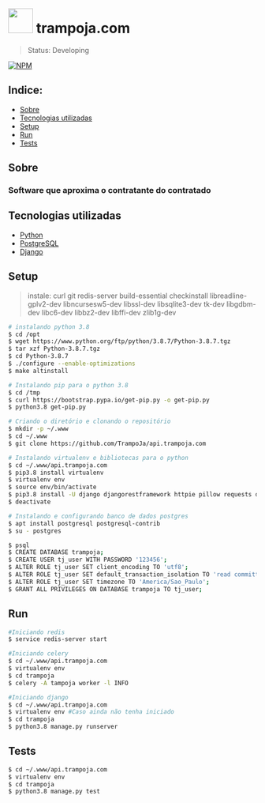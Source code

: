 # <img src="https://avatars.githubusercontent.com/u/82920648?v=4" width="50" height="50"> trampoja.com
> Status: Developing

[![NPM](https://img.shields.io/badge/license-proprietary-red)](https://github.com/TrampoJa/api.trampoja.com/LICENSE)

## Indice:
- [Sobre](#-sobre)
- [Tecnologias utilizadas](#-Tecnologias-utilizadas)
- [Setup](#-setup)
- [Run](#-run)
- [Tests](#-tests)


## Sobre
### Software que aproxima o contratante do contratado


## Tecnologias utilizadas

* [Python](https://www.python.org/downloads/release/python-389/)
* [PostgreSQL](https://www.postgresql.org/)
* [Django](https://www.djangoproject.com/)


## Setup

> instale: curl git redis-server build-essential checkinstall libreadline-gplv2-dev libncursesw5-dev libssl-dev
           libsqlite3-dev tk-dev libgdbm-dev libc6-dev libbz2-dev libffi-dev zlib1g-dev
```bash
# instalando python 3.8
$ cd /opt
$ wget https://www.python.org/ftp/python/3.8.7/Python-3.8.7.tgz
$ tar xzf Python-3.8.7.tgz
$ cd Python-3.8.7
$ ./configure --enable-optimizations
$ make altinstall

# Instalando pip para o python 3.8
$ cd /tmp
$ curl https://bootstrap.pypa.io/get-pip.py -o get-pip.py
$ python3.8 get-pip.py

# Criando o diretório e clonando o repositório
$ mkdir -p ~/.www
$ cd ~/.www
$ git clone https://github.com/TrampoJa/api.trampoja.com

# Instalando virtualenv e bibliotecas para o python
$ cd ~/.www/api.trampoja.com
$ pip3.8 install virtualenv
$ virtualenv env
$ source env/bin/activate
$ pip3.8 install -U django djangorestframework httpie pillow requests django-cors-headers gunicorn redis celery
$ deactivate

# Instalando e configurando banco de dados postgres
$ apt install postgresql postgresql-contrib
$ su - postgres

$ psql
$ CREATE DATABASE trampoja;
$ CREATE USER tj_user WITH PASSWORD '123456';
$ ALTER ROLE tj_user SET client_encoding TO 'utf8';
$ ALTER ROLE tj_user SET default_transaction_isolation TO 'read committed';
$ ALTER ROLE tj_user SET timezone TO 'America/Sao_Paulo';
$ GRANT ALL PRIVILEGES ON DATABASE trampoja TO tj_user;
```

## Run

```bash
#Iniciando redis
$ service redis-server start

#Iniciando celery
$ cd ~/.www/api.trampoja.com
$ virtualenv env
$ cd trampoja
$ celery -A tampoja worker -l INFO

#Iniciando django
$ cd ~/.www/api.trampoja.com
$ virtualenv env #Caso ainda não tenha iniciado
$ cd trampoja
$ python3.8 manage.py runserver
```

## Tests

```bash
$ cd ~/.www/api.trampoja.com
$ virtualenv env
$ cd trampoja
$ python3.8 manage.py test
```

